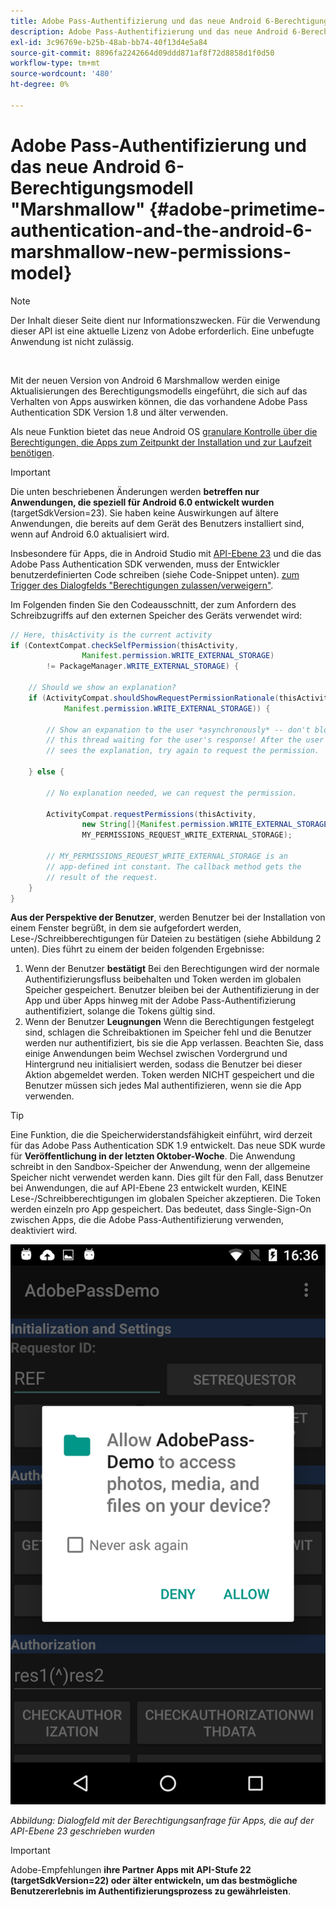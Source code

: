 ```yaml
---
title: Adobe Pass-Authentifizierung und das neue Android 6-Berechtigungsmodell "Marshmallow"
description: Adobe Pass-Authentifizierung und das neue Android 6-Berechtigungsmodell "Marshmallow"
exl-id: 3c96769e-b25b-48ab-bb74-40f13d4e5a84
source-git-commit: 8896fa2242664d09ddd871af8f72d8858d1f0d50
workflow-type: tm+mt
source-wordcount: '480'
ht-degree: 0%

---
```


# Adobe Pass-Authentifizierung und das neue Android 6-Berechtigungsmodell &quot;Marshmallow&quot; {#adobe-primetime-authentication-and-the-android-6-marshmallow-new-permissions-model}

>[!NOTE]
>
>Der Inhalt dieser Seite dient nur Informationszwecken. Für die Verwendung dieser API ist eine aktuelle Lizenz von Adobe erforderlich. Eine unbefugte Anwendung ist nicht zulässig.

</br>

Mit der neuen Version von Android 6 Marshmallow werden einige Aktualisierungen des Berechtigungsmodells eingeführt, die sich auf das Verhalten von Apps auswirken können, die das vorhandene Adobe Pass Authentication SDK Version 1.8 und älter verwenden.

Als neue Funktion bietet das neue Android OS [granulare Kontrolle über die Berechtigungen, die Apps zum Zeitpunkt der Installation und zur Laufzeit benötigen](https://developer.android.com/about/versions/marshmallow/android-6.0-changes.html).

>[!IMPORTANT]
>
>Die unten beschriebenen Änderungen werden **betreffen nur Anwendungen, die speziell für Android 6.0 entwickelt wurden** (targetSdkVersion=23). Sie haben keine Auswirkungen auf ältere Anwendungen, die bereits auf dem Gerät des Benutzers installiert sind, wenn auf Android 6.0 aktualisiert wird.


Insbesondere für Apps, die in Android Studio mit [API-Ebene 23](http://developer.android.com/sdk/api_diff/23/changes.html) und die das Adobe Pass Authentication SDK verwenden, muss der Entwickler benutzerdefinierten Code schreiben (siehe Code-Snippet unten). [zum Trigger des Dialogfelds &quot;Berechtigungen zulassen/verweigern&quot;](https://developer.android.com/training/permissions/requesting.html).

Im Folgenden finden Sie den Codeausschnitt, der zum Anfordern des Schreibzugriffs auf den externen Speicher des Geräts verwendet wird:

```java
// Here, thisActivity is the current activity
if (ContextCompat.checkSelfPermission(thisActivity,
                Manifest.permission.WRITE_EXTERNAL_STORAGE)
        != PackageManager.WRITE_EXTERNAL_STORAGE) {

    // Should we show an explanation?
    if (ActivityCompat.shouldShowRequestPermissionRationale(thisActivity,
            Manifest.permission.WRITE_EXTERNAL_STORAGE)) {

        // Show an expanation to the user *asynchronously* -- don't block
        // this thread waiting for the user's response! After the user
        // sees the explanation, try again to request the permission.

    } else {

        // No explanation needed, we can request the permission.

        ActivityCompat.requestPermissions(thisActivity,
                new String[]{Manifest.permission.WRITE_EXTERNAL_STORAGE},
                MY_PERMISSIONS_REQUEST_WRITE_EXTERNAL_STORAGE);

        // MY_PERMISSIONS_REQUEST_WRITE_EXTERNAL_STORAGE is an
        // app-defined int constant. The callback method gets the
        // result of the request.
    }
}
```




**Aus der Perspektive der Benutzer**, werden Benutzer bei der Installation von einem Fenster begrüßt, in dem sie aufgefordert werden, Lese-/Schreibberechtigungen für Dateien zu bestätigen (siehe Abbildung 2 unten). Dies führt zu einem der beiden folgenden Ergebnisse:

1. Wenn der Benutzer **bestätigt** Bei den Berechtigungen wird der normale Authentifizierungsfluss beibehalten und Token werden im globalen Speicher gespeichert. Benutzer bleiben bei der Authentifizierung in der App und über Apps hinweg mit der Adobe Pass-Authentifizierung authentifiziert, solange die Tokens gültig sind.
1. Wenn der Benutzer **Leugnungen** Wenn die Berechtigungen festgelegt sind, schlagen die Schreibaktionen im Speicher fehl und die Benutzer werden nur authentifiziert, bis sie die App verlassen. Beachten Sie, dass einige Anwendungen beim Wechsel zwischen Vordergrund und Hintergrund neu initialisiert werden, sodass die Benutzer bei dieser Aktion abgemeldet werden. Token werden NICHT gespeichert und die Benutzer müssen sich jedes Mal authentifizieren, wenn sie die App verwenden.


>[!TIP]
>
>Eine Funktion, die die Speicherwiderstandsfähigkeit einführt, wird derzeit für das Adobe Pass Authentication SDK 1.9 entwickelt. Das neue SDK wurde für **Veröffentlichung in der letzten Oktober-Woche**. Die Anwendung schreibt in den Sandbox-Speicher der Anwendung, wenn der allgemeine Speicher nicht verwendet werden kann. Dies gilt für den Fall, dass Benutzer bei Anwendungen, die auf API-Ebene 23 entwickelt wurden, KEINE Lese-/Schreibberechtigungen im globalen Speicher akzeptieren. Die Token werden einzeln pro App gespeichert. Das bedeutet, dass Single-Sign-On zwischen Apps, die die Adobe Pass-Authentifizierung verwenden, deaktiviert wird.


![](assets/android-permissions-request.png)

*Abbildung: Dialogfeld mit der Berechtigungsanfrage für Apps, die auf der API-Ebene 23 geschrieben wurden*

>[!IMPORTANT]
>
> Adobe-Empfehlungen **ihre Partner Apps mit API-Stufe 22 (targetSdkVersion=22) oder älter entwickeln, um das bestmögliche Benutzererlebnis im Authentifizierungsprozess zu gewährleisten**.
